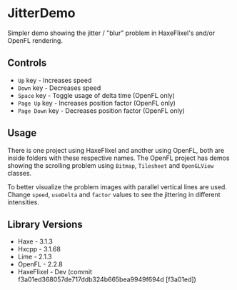 # JitterDemo
Simpler demo showing the jitter / "blur" problem in HaxeFlixel's and/or OpenFL rendering.

## Controls 

* `Up` key - Increases speed
* `Down` key - Decreases speed
* `Space` key - Toggle usage of delta time (OpenFL only)
* `Page Up` key - Increases position factor (OpenFL only)
* `Page Down` key - Decreases position factor (OpenFL only)

## Usage
There is one project using HaxeFlixel and another using OpenFL, both are inside folders with these respective names. The OpenFL project has demos showing the scrolling problem using `Bitmap`, `Tilesheet` and `OpenGLView` classes.

To better visualize the problem images with parallel vertical lines are used. Change `speed`, `useDelta` and `factor` values to see the jittering in different intensities.

## Library Versions

* Haxe - 3.1.3
* Hxcpp - 3.1.68
* Lime - 2.1.3
* OpenFL - 2.2.8
* HaxeFlixel - Dev (commit f3a01ed368057de717ddb324b665bea9949f694d [f3a01ed])

